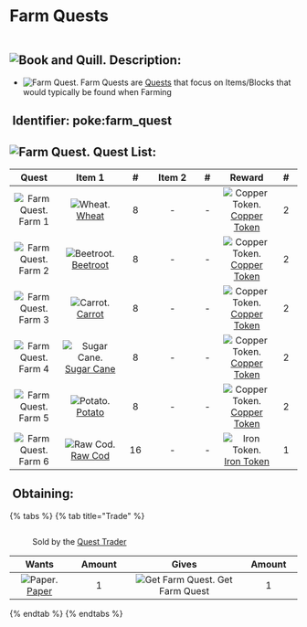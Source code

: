 # Farm Quests

<figure><img src="https://github.com/user-attachments/assets/2df45f44-4451-4497-9ac4-c4dad3c63197" alt=""><figcaption></figcaption></figure>

## <img src="https://minecraft.wiki/images/Book_and_Quill_JE2_BE2.png?2128f" alt="Book and Quill." data-size="line"> Description: <a href="#description" id="description"></a>

* <img src="https://github.com/user-attachments/assets/6d109603-643a-48be-a447-f261da15d1b6" alt="Farm Quest." data-size="line"> Farm Quests are [Quests](./) that focus on Items/Blocks that would typically be found when Farming

## <img src="https://minecraft.wiki/images/Name_Tag_JE2_BE2.png?cbdc1" alt="" data-size="line"> Identifier: **poke:farm\_quest** <a href="#identifier" id="identifier"></a>

## <img src="https://github.com/user-attachments/assets/6d109603-643a-48be-a447-f261da15d1b6" alt="Farm Quest." data-size="line"> Quest List: <a href="#quest-list" id="quest-list"></a>

<table><thead><tr><th width="114" align="center">Quest</th><th width="155" align="center">Item 1</th><th width="53" align="center">#</th><th width="137" align="center">Item 2</th><th width="54" align="center">#</th><th width="133" align="center">Reward</th><th width="53" align="center">#</th></tr></thead><tbody><tr><td align="center"><img src="https://github.com/user-attachments/assets/6d109603-643a-48be-a447-f261da15d1b6" alt="Farm Quest." data-size="line"> Farm 1</td><td align="center"><img src="https://minecraft.wiki/images/Wheat_JE2_BE2.png?b8cd3" alt="Wheat." data-size="line"> <a href="https://minecraft.wiki/w/Wheat">Wheat</a></td><td align="center">8</td><td align="center">-</td><td align="center">-</td><td align="center"><img src="https://github.com/ItsMePok/PFE/assets/136857747/1c78ba2a-4a5b-4b7b-83ff-ed21aa75ebd8" alt="Copper Token." data-size="line"> <a href="../currency/tokens/copper-token.md">Copper Token</a></td><td align="center">2</td></tr><tr><td align="center"><img src="https://github.com/user-attachments/assets/6d109603-643a-48be-a447-f261da15d1b6" alt="Farm Quest." data-size="line"> Farm 2</td><td align="center"><img src="https://minecraft.wiki/images/Beetroot_JE2_BE2.png?649dc" alt="Beetroot." data-size="line"> <a href="https://minecraft.wiki/w/Beetroot">Beetroot</a></td><td align="center">8</td><td align="center">-</td><td align="center">-</td><td align="center"><img src="https://github.com/ItsMePok/PFE/assets/136857747/1c78ba2a-4a5b-4b7b-83ff-ed21aa75ebd8" alt="Copper Token." data-size="line"> <a href="../currency/tokens/copper-token.md">Copper Token</a></td><td align="center">2</td></tr><tr><td align="center"><img src="https://github.com/user-attachments/assets/6d109603-643a-48be-a447-f261da15d1b6" alt="Farm Quest." data-size="line"> Farm 3</td><td align="center"><img src="https://minecraft.wiki/images/Carrot_JE3_BE2.png?5e9c8" alt="Carrot." data-size="line"> <a href="https://minecraft.wiki/w/Carrot">Carrot</a></td><td align="center">8</td><td align="center">-</td><td align="center">-</td><td align="center"><img src="https://github.com/ItsMePok/PFE/assets/136857747/1c78ba2a-4a5b-4b7b-83ff-ed21aa75ebd8" alt="Copper Token." data-size="line"> <a href="../currency/tokens/copper-token.md">Copper Token</a></td><td align="center">2</td></tr><tr><td align="center"><img src="https://github.com/user-attachments/assets/6d109603-643a-48be-a447-f261da15d1b6" alt="Farm Quest." data-size="line"> Farm 4</td><td align="center"><img src="https://minecraft.wiki/images/Sugar_Cane_(item)_JE3_BE3.png?f85e1" alt="Sugar Cane." data-size="line"> <a href="https://minecraft.wiki/w/Sugar_Cane">Sugar Cane</a></td><td align="center">8</td><td align="center">-</td><td align="center">-</td><td align="center"><img src="https://github.com/ItsMePok/PFE/assets/136857747/1c78ba2a-4a5b-4b7b-83ff-ed21aa75ebd8" alt="Copper Token." data-size="line"> <a href="../currency/tokens/copper-token.md">Copper Token</a></td><td align="center">2</td></tr><tr><td align="center"><img src="https://github.com/user-attachments/assets/6d109603-643a-48be-a447-f261da15d1b6" alt="Farm Quest." data-size="line"> Farm 5</td><td align="center"><img src="https://minecraft.wiki/images/Potato_JE3_BE2.png?27685" alt="Potato." data-size="line"> <a href="https://minecraft.wiki/w/Potato">Potato</a></td><td align="center">8</td><td align="center">-</td><td align="center">-</td><td align="center"><img src="https://github.com/ItsMePok/PFE/assets/136857747/1c78ba2a-4a5b-4b7b-83ff-ed21aa75ebd8" alt="Copper Token." data-size="line"> <a href="../currency/tokens/copper-token.md">Copper Token</a></td><td align="center">2</td></tr><tr><td align="center"><img src="https://github.com/user-attachments/assets/6d109603-643a-48be-a447-f261da15d1b6" alt="Farm Quest." data-size="line"> Farm 6</td><td align="center"><img src="https://minecraft.wiki/images/Raw_Cod_JE4_BE2.png?f1cc7" alt="Raw Cod." data-size="line"> <a href="https://minecraft.wiki/w/Raw_Cod">Raw Cod</a></td><td align="center">16</td><td align="center">-</td><td align="center">-</td><td align="center"><img src="https://github.com/ItsMePok/PFE/assets/136857747/aa3d5a31-9866-4bd1-bc09-ba7fa6775f7e" alt="Iron Token." data-size="line"> <a href="../currency/tokens/iron-token.md">Iron Token </a></td><td align="center">1</td></tr></tbody></table>

## <img src="https://minecraft.wiki/images/thumb/Crafting_Table_JE4_BE3.png/150px-Crafting_Table_JE4_BE3.png?5767f" alt="" data-size="line"> Obtaining: <a href="#obtaining" id="obtaining"></a>

{% tabs %}
{% tab title="Trade" %}
<figure><img src="https://github.com/user-attachments/assets/d0a43b43-6674-49e0-a044-aae613584891" alt=""><figcaption><p>Sold by the <a href="../../mobs/traders/quest-trader.md">Quest Trader</a></p></figcaption></figure>

<table data-full-width="false"><thead><tr><th align="center">Wants</th><th width="88" align="center">Amount</th><th align="center">Gives</th><th width="85" align="center">Amount</th></tr></thead><tbody><tr><td align="center"><img src="https://minecraft.wiki/images/Paper_JE2_BE2.png?9c3be" alt="Paper." data-size="line"> <a href="https://minecraft.wiki/w/Paper">Paper</a></td><td align="center">1</td><td align="center"><img src="https://github.com/user-attachments/assets/2df45f44-4451-4497-9ac4-c4dad3c63197" alt="Get Farm Quest." data-size="line"> Get Farm Quest</td><td align="center">1</td></tr></tbody></table>
{% endtab %}
{% endtabs %}
